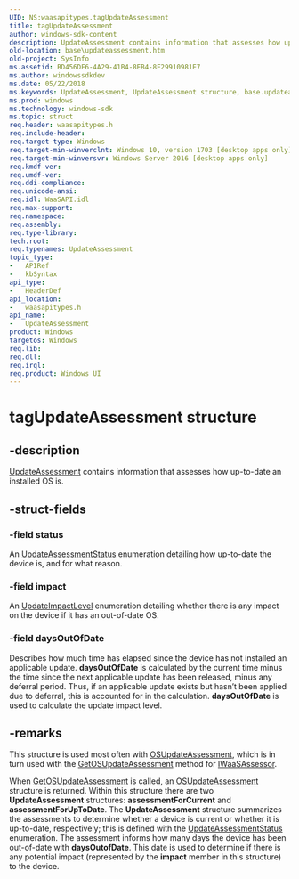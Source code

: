 ```yaml
---
UID: NS:waasapitypes.tagUpdateAssessment
title: tagUpdateAssessment
author: windows-sdk-content
description: UpdateAssessment contains information that assesses how up-to-date an installed OS is.
old-location: base\updateassessment.htm
old-project: SysInfo
ms.assetid: BD456DF6-4A29-41B4-8EB4-8F29910981E7
ms.author: windowssdkdev
ms.date: 05/22/2018
ms.keywords: UpdateAssessment, UpdateAssessment structure, base.updateassessment, tagUpdateAssessment, waasapitypes/UpdateAssessment
ms.prod: windows
ms.technology: windows-sdk
ms.topic: struct
req.header: waasapitypes.h
req.include-header: 
req.target-type: Windows
req.target-min-winverclnt: Windows 10, version 1703 [desktop apps only]
req.target-min-winversvr: Windows Server 2016 [desktop apps only]
req.kmdf-ver: 
req.umdf-ver: 
req.ddi-compliance: 
req.unicode-ansi: 
req.idl: WaaSAPI.idl
req.max-support: 
req.namespace: 
req.assembly: 
req.type-library: 
tech.root: 
req.typenames: UpdateAssessment
topic_type:
-	APIRef
-	kbSyntax
api_type:
-	HeaderDef
api_location:
-	waasapitypes.h
api_name:
-	UpdateAssessment
product: Windows
targetos: Windows
req.lib: 
req.dll: 
req.irql: 
req.product: Windows UI
---
```


# tagUpdateAssessment structure


## -description



<a href="https://msdn.microsoft.com/157E241E-E8D8-41F8-9565-5C9298DCD1BE">UpdateAssessment</a> contains information that assesses how up-to-date an installed OS is.


## -struct-fields




### -field status

An <a href="https://msdn.microsoft.com/157E241E-E8D8-41F8-9565-5C9298DCD1BE">UpdateAssessmentStatus</a> enumeration detailing how up-to-date the device is, and for what reason. 


### -field impact

An <a href="https://msdn.microsoft.com/C7F30B63-66B0-4F37-A05B-7D366A12B640">    UpdateImpactLevel</a> enumeration detailing whether there is any impact on the device if it has an out-of-date OS.


### -field daysOutOfDate

Describes how much time has elapsed since the device has not installed an applicable update. <b>daysOutOfDate</b> is calculated by the current time minus the time since the next applicable update has been released, minus any deferral period. Thus, if an applicable update exists but hasn’t been applied due to deferral, this is accounted for in the calculation. <b>daysOutOfDate</b> is used to calculate the update impact level.


## -remarks



This structure is used most often with <a href="https://msdn.microsoft.com/D76D0587-E31E-48D2-9DF6-33444E4CA325">OSUpdateAssessment</a>, which is in turn used with the <a href="https://msdn.microsoft.com/3123362E-6A1C-49BD-BE9C-0B8506EA944B">GetOSUpdateAssessment</a> method for <a href="https://msdn.microsoft.com/CE5D99C9-2348-4566-AC94-DFBA5B583503">IWaaSAssessor</a>.

When <a href="https://msdn.microsoft.com/3123362E-6A1C-49BD-BE9C-0B8506EA944B">GetOSUpdateAssessment</a> is called, an <a href="https://msdn.microsoft.com/D76D0587-E31E-48D2-9DF6-33444E4CA325">OSUpdateAssessment</a> structure is returned. Within this structure there are two <b>UpdateAssessment</b> structures: <b>assessmentForCurrent</b> and <b>assessmentForUpToDate</b>. The <b>UpdateAssessment</b> structure summarizes the assessments to determine whether a device is current or whether it is up-to-date, respectively; this is defined with the <a href="https://msdn.microsoft.com/157E241E-E8D8-41F8-9565-5C9298DCD1BE">UpdateAssessmentStatus</a> enumeration. The assessment informs how many days the device has been out-of-date with <b>daysOutofDate</b>. This date is used to determine if there is any potential impact (represented by the <b>impact</b> member in this structure) to the device.




